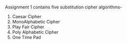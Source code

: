 Assignment 1 contains five substitution cipher algorithms-
1. Caesar Cipher
2. MonoAlphabetic Cipher
3. Play Fair Cipher
4. Poly Alphabetic Cipher
5. One Time Pad
